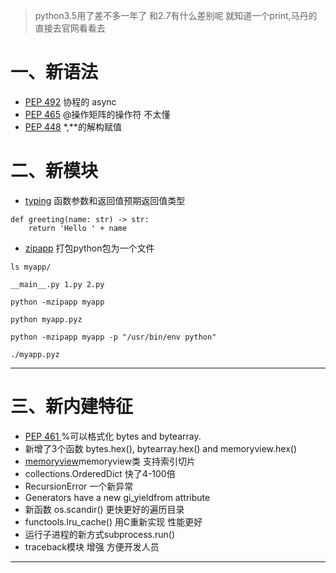 


>python3.5用了差不多一年了 和2.7有什么差别呢 就知道一个print,马丹的直接去官网看看去


# 一、新语法
- [PEP 492](https://docs.python.org/3.5/whatsnew/3.5.html#whatsnew-pep-492) 协程的 async
- [PEP 465](https://docs.python.org/3.5/whatsnew/3.5.html#whatsnew-pep-465) @操作矩阵的操作符 不太懂
- [PEP 448](https://docs.python.org/3.5/whatsnew/3.5.html#whatsnew-pep-492) *,**的解构赋值

<!--more-->
# 二、新模块
- [typing](https://docs.python.org/3.5/whatsnew/3.5.html#whatsnew-pep-484) 函数参数和返回值预期返回值类型


```python3
def greeting(name: str) -> str:
    return 'Hello ' + name
```

- [zipapp](https://docs.python.org/3.5/whatsnew/3.5.html#whatsnew-zipapp) 打包python包为一个文件


```Terminfo
ls myapp/

__main__.py 1.py 2.py

python -mzipapp myapp

python myapp.pyz 

python -mzipapp myapp -p "/usr/bin/env python"

./myapp.pyz
```
---
# 三、新内建特征

- [PEP 461 ](https://docs.python.org/3.5/whatsnew/3.5.html#whatsnew-pep-461)%可以格式化 bytes and bytearray.
- 新增了3个函数 bytes.hex(), bytearray.hex() and memoryview.hex()
- [memoryview](https://docs.python.org/3.5/library/stdtypes.html#memoryview)memoryview类 支持索引切片
- collections.OrderedDict 快了4-100倍
- RecursionError 一个新异常
- Generators have a new gi_yieldfrom attribute
- 新函数 os.scandir() 更快更好的遍历目录
- functools.lru_cache() 用C重新实现 性能更好
- 运行子进程的新方式subprocess.run()
- traceback模块 增强 方便开发人员
---